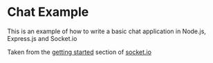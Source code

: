 Chat Example
============

This is an example of how to write a basic chat application in Node.js, Express.js and Socket.io

Taken from the [getting started](http://socket.io/get-started/chat/) section of [socket.io](http://socket.io)
